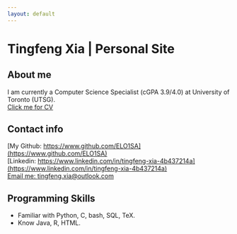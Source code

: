 ```yaml
---
layout: default
---
```


# Tingfeng Xia | Personal Site 

## About me
I am currently a Computer Science Specialist (cGPA 3.9/4.0) at University of Toronto (UTSG).  
[Click me for CV](/assets/CV.md)

## Contact info
[My Github: https://www.github.com/ELO1SA](https://www.github.com/ELO1SA)  
[Linkedin: https://www.linkedin.com/in/tingfeng-xia-4b437214a](https://www.linkedin.com/in/tingfeng-xia-4b437214a)  
[Email me: tingfeng.xia@outlook.com](mailto:tingfeng.xia@outlook.com)

## Programming Skills
- Familiar with Python, C, bash, SQL, TeX.  
- Know Java, R, HTML. 
